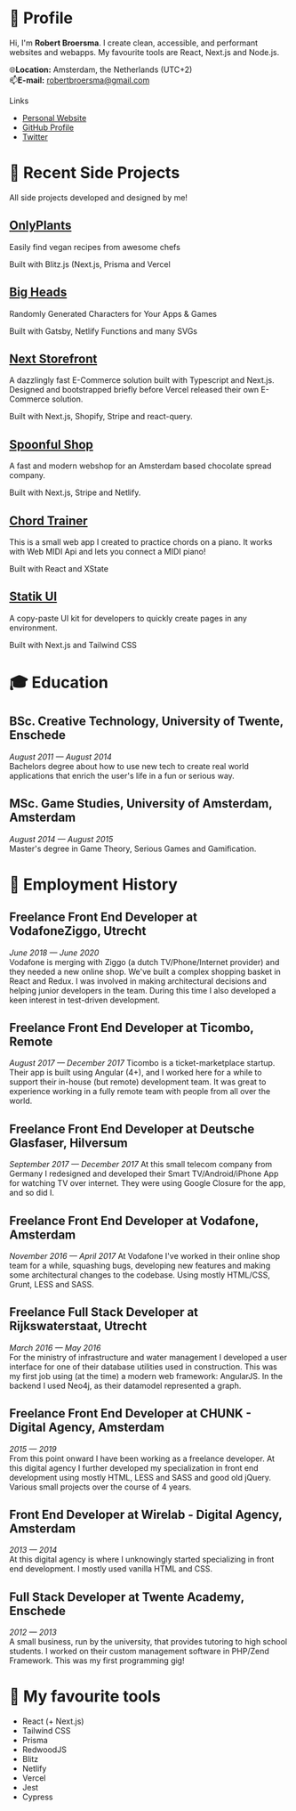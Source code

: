 # 👨 Profile

Hi, I'm **Robert Broersma**. I create clean, accessible, and performant websites and webapps. My favourite tools are React, Next.js and Node.js.

🌐**Location:** Amsterdam, the Netherlands (UTC+2)\
📫**E-mail:** robertbroersma@gmail.com

Links

- [Personal Website](http://robertbroersma.com/)
- [GitHub Profile](https://github.com/RobertBroersma)
- [Twitter](https://twitter.com/robertbrosma)

# 🚧 Recent Side Projects

All side projects developed and designed by me!

## [OnlyPlants](https://onlyplants.app/)

Easily find vegan recipes from awesome chefs

Built with Blitz.js (Next.js, Prisma and Vercel

## [Big Heads](https://bigheads.io/)

Randomly Generated Characters for Your Apps & Games

Built with Gatsby, Netlify Functions and many SVGs

## [Next Storefront](https://github.com/RobertBroersma/next-storefront)

A dazzlingly fast E-Commerce solution built with Typescript and Next.js. Designed and bootstrapped briefly before Vercel released their own E-Commerce solution.

Built with Next.js, Shopify, Stripe and react-query.

## [Spoonful Shop](https://tryspoonful.com/)

A fast and modern webshop for an Amsterdam based chocolate spread company.

Built with Next.js, Stripe and Netlify.

## [Chord Trainer](https://chord-trainer.netlify.app/)

This is a small web app I created to practice chords on a piano.
It works with Web MIDI Api and lets you connect a MIDI piano!

Built with React and XState

## [Statik UI](https://statik.ly)

A copy-paste UI kit for developers to quickly create pages in any environment.

Built with Next.js and Tailwind CSS

# 🎓 Education

## BSc. Creative Technology, University of Twente, Enschede

_August 2011 — August 2014_\
Bachelors degree about how to use new tech to create real world
applications that enrich the user's life in a fun or serious way.

## MSc. Game Studies, University of Amsterdam, Amsterdam

_August 2014 — August 2015_\
Master's degree in Game Theory, Serious Games and Gamification.

# 💼 Employment History

## Freelance Front End Developer at VodafoneZiggo, Utrecht

_June 2018 — June 2020_\
Vodafone is merging with Ziggo (a dutch
TV/Phone/Internet provider) and they needed a new online shop. We've built a complex shopping basket in React and Redux. I was involved in making architectural decisions and helping junior developers in the team. During this time I also developed a keen interest in test-driven development.

## Freelance Front End Developer at Ticombo, Remote

_August 2017 — December 2017_
Ticombo is a ticket-marketplace startup. Their app is built using Angular
(4+), and I worked here for a while to support their in-house (but remote) development team.
It was great to experience working in a fully remote team with people from
all over the world.

## Freelance Front End Developer at Deutsche Glasfaser, Hilversum

_September 2017 — December 2017_
At this small telecom company from Germany I redesigned and developed
their Smart TV/Android/iPhone App for watching TV over internet. They were
using Google Closure for the app, and so did I.

## Freelance Front End Developer at Vodafone, Amsterdam

_November 2016 — April 2017_
At Vodafone I've worked in their online shop team for a while, squashing
bugs, developing new features and making some architectural changes to
the codebase. Using mostly HTML/CSS, Grunt, LESS and SASS.

## Freelance Full Stack Developer at Rijkswaterstaat, Utrecht

_March 2016 — May 2016_\
For the ministry of infrastructure and water management I developed a user
interface for one of their database utilities used in construction. This was
my first job using (at the time) a modern web framework: AngularJS. In the
backend I used Neo4j, as their datamodel represented a graph.

## Freelance Front End Developer at CHUNK - Digital Agency, Amsterdam

_2015 — 2019_\
From this point onward I have been working as a freelance developer.
At this digital agency I further developed my specialization in front end
development using mostly HTML, LESS and SASS and good old jQuery.
Various small projects over the course of 4 years.

## Front End Developer at Wirelab - Digital Agency, Amsterdam

_2013 — 2014_\
At this digital agency is where I unknowingly started specializing in front end
development. I mostly used vanilla HTML and CSS.

## Full Stack Developer at Twente Academy, Enschede

_2012 — 2013_\
A small business, run by the university, that provides tutoring to high school
students. I worked on their custom management software in PHP/Zend
Framework.
This was my first programming gig!

# 💯 My favourite tools

- React (+ Next.js)
- Tailwind CSS
- Prisma
- RedwoodJS
- Blitz
- Netlify
- Vercel
- Jest
- Cypress
